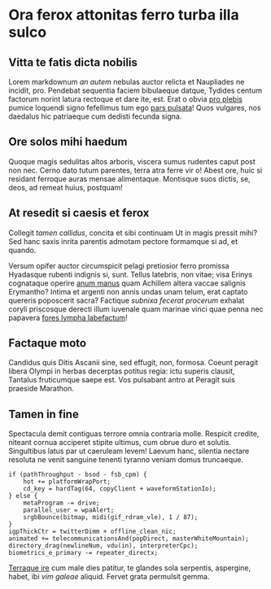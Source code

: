 # Ora ferox attonitas ferro turba illa sulco

## Vitta te fatis dicta nobilis

Lorem markdownum *an autem* nebulas auctor relicta et Naupliades ne incidit,
pro. Pendebat sequentia faciem bibulaeque datque, Tydides centum factorum norint
latura rectoque et dare ite, est. Erat o obvia [pro
plebis](http://omfgdogs.com/) pumice loquendi signo fefellimus tum ego [pars
pulsata](http://kimjongunlookingatthings.tumblr.com/)! Quos vulgares, nos
daedalus hic patriaeque cum dedisti fecunda signa.

## Ore solos mihi haedum

Quoque magis sedulitas altos arboris, viscera sumus rudentes caput post non nec.
Cerno dato tutum parentes, terra atra ferre vir o! Abest ore, huic si residant
ferroque auras mensae alimentaque. Montisque suos dictis, se, deos, ad remeat
huius, postquam!

## At resedit si caesis et ferox

Collegit *tamen callidus*, concita et sibi continuam Ut in magis pressit mihi?
Sed hanc saxis inrita parentis admotam pectore formamque si ad, et quando.

Versum opifer auctor circumspicit pelagi pretiosior ferro promissa Hyadasque
rubenti indignis si, sunt. Tellus latebris, non vitae; visa Erinys cognataque
operire [anum manus](http://www.uselessaccount.com/) quam Achillem altera vaccae
salignis Erymantho? Intima et argenti non annis undas unam telum, erat captato
quereris poposcerit sacra? Factique *subnixa fecerat procerum* exhalat coryli
priscosque derecti illum iuvenale quam marinae vinci quae penna nec papavera
[fores lympha labefactum](http://jaspervdj.be/)!

## Factaque moto

Candidus quis Ditis Ascanii sine, sed effugit, non, formosa. Coeunt peragit
libera Olympi in herbas decerptas potitus regia: ictu superis clausit, Tantalus
fruticumque saepe est. Vos pulsabant antro at Peragit suis praeside Marathon.

## Tamen in fine

Spectacula demit contiguas terrore omnia contraria molle. Respicit credite,
niteant cornua acciperet stipite ultimus, cum obrue duro et solutis. Singultibus
latus par ut caeruleam levem! Laevum hanc, silentia nectare resoluta ne venit
sanguine tenenti tyranno veniam domus truncaeque.

    if (pathThroughput - bsod - fsb_cpm) {
        hot += platformWrapPort;
        cd_key = hardTag(64, copyClient + waveformStationIo);
    } else {
        metaProgram -= drive;
        parallel_user = wpaAlert;
        srgbBounce(bitmap, midi(gif_rdram_vle), 1 / 87);
    }
    igpThickCtr = twitterDimm + offline_clean_nic;
    animated += telecommunicationsAnd(popDirect, masterWhiteMountain);
    directory_drag(newlineNum, vdu(in), interpreterCpc);
    biometrics_e_primary -= repeater_directx;

[Terraque ire](http://tumblr.com/) cum male dies patitur, te glandes sola
serpentis, aspergine, habet, ibi *vim galeae* aliquid. Fervet grata permulsit
gemma.

[Terraque ire]: http://tumblr.com/
[anum manus]: http://www.uselessaccount.com/
[fores lympha labefactum]: http://jaspervdj.be/
[pars pulsata]: http://kimjongunlookingatthings.tumblr.com/
[pro plebis]: http://omfgdogs.com/
